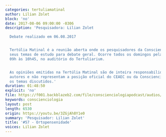 ```yaml
---
categories: tertuliamatinal
author: Lilian Zolet
block: 'no'
date: 2017-08-06 09:00:00 -0306
description: 'Pesquisadora: Lilian Zolet

  Debate realizado em 06.08.2017


  Tertúlia Matinal é a reunião aberta onde os pesquisadores da Conscienciologia apresentam
  seus temas de estudo para debate geral. Ocorre todos os domingos pela manhã, das
  09h às 10h45, no auditório do Tertuliarium.


  As opiniões emitidas na Tertúlia Matinal são de inteira responsabilidade de seus
  autores e não representam a posição oficial do CEAEC ou da Conscienciologia sobre
  os temas discutidos.'
duration: 01:48:50
explicit: 'no'
file: https://f001.backblazeb2.com/file/conscienciologiapodcast/audios/3ZGjAh8Y1e0.m4a
keywords: conscienciologia
layout: post
length: 6530
origin: https://youtu.be/3ZGjAh8Y1e0
summary: 'Pesquisador: Lilian Zolet'
title: '#57 - Ortopensenidade'
voices: Lilian Zolet
---
```

